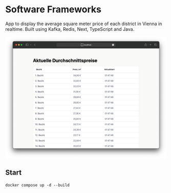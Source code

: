 # Software Frameworks


App to display the average square meter price of each district in Vienna in realtime. Built using Kafka, Redis, Next, TypeScript and Java. 


![Screenshot](./.github/screenshot.png)

## Start

```
docker compose up -d --build
```
